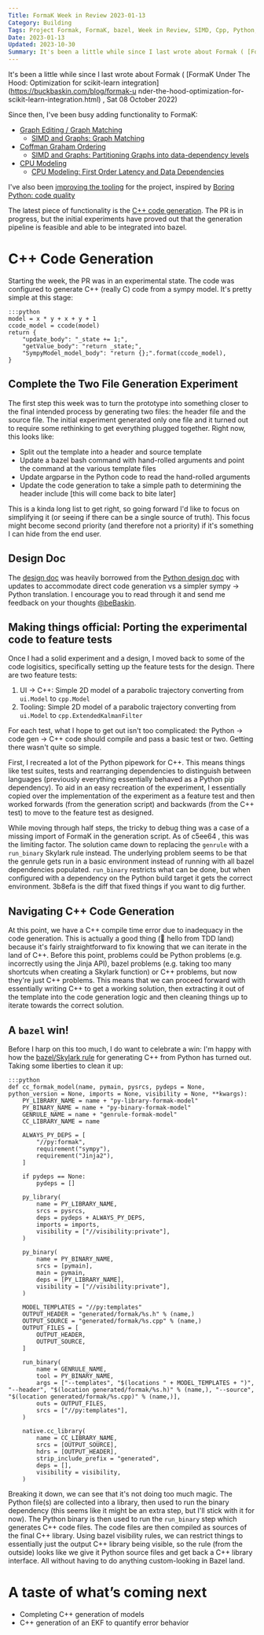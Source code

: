 ```yaml
---
Title: FormaK Week in Review 2023-01-13
Category: Building
Tags: Project Formak, FormaK, bazel, Week in Review, SIMD, Cpp, Python, Code Generation
Date: 2023-01-13
Updated: 2023-10-30
Summary: It's been a little while since I last wrote about Formak ( [FormaK Under The Hood: Optimization for scikit-learn integration](https://buckbaskin.com/blog/formak-u nder-the-hood-optimization-for-scikit-learn-integration.html) , Sat 08 October 2022). Since then, I've been busy adding functionality to FormaK and I've also been improving the tooling for the project, inspired by Boring Python: code quality. The latest piece of functionality is the C++ code generation. The PR is in progress, but the initial experiments have proved out that the generation pipeline is feasible and able to be integrated into bazel.
---
```


It's been a little while since I last wrote about Formak ( [FormaK Under The
Hood: Optimization for scikit-learn
integration](https://buckbaskin.com/blog/formak-u
nder-the-hood-optimization-for-scikit-learn-integration.html) , Sat 08 October
2022)

Since then, I've been busy adding functionality to FormaK:

- [Graph Editing / Graph Matching](https://github.com/buckbaskin/formak/pull/5) 
	- [SIMD and Graphs: Graph Matching](https://buckbaskin.com/blog/simd-and-graphs-graph-matching.html) 
- [Coffman Graham Ordering](https://github.com/buckbaskin/formak/pull/6) 
	- [SIMD and Graphs: Partitioning Graphs into data-dependency levels](https://buckbaskin.com/blog/simd-and-graphs-partitioning-graphs-into-data-dependency-levels.html) 
- [CPU Modeling](https://github.com/buckbaskin/formak/pull/7) 
	- [CPU Modeling: First Order Latency and Data Dependencies](https://buckbaskin.com/blog/cpu-modeling-first-order-latency-and-data-dependencies.html) 

I've also been [improving the
tooling](https://github.com/buckbaskin/formak/pull/8) for the project, inspired
by [Boring Python: code
quality](https://www.b-list.org/weblog/2022/dec/19/boring-python-code-quality/)

The latest piece of functionality is the [C++ code
generation](https://github.com/buckbaskin/formak/pull/9). The PR is in
progress, but the initial experiments have proved out that the generation
pipeline is feasible and able to be integrated into bazel.

# C++ Code Generation

Starting the week, the PR was in an experimental state. The code was
configured to generate C++ (really C) code from a sympy model. It's pretty
simple at this stage:

    :::python
    model = x * y + x + y + 1 
    ccode_model = ccode(model) 
    return {  
        "update_body": "_state += 1;", 
        "getValue_body": "return _state;", 
        "SympyModel_model_body": "return {};".format(ccode_model), 
    } 


## Complete the Two File Generation Experiment

The first step this week was to turn the prototype into something closer to the
final intended process by generating two files: the header file and the source
file. The initial experiment generated only one file and it turned out to
require some rethinking to get everything plugged together. Right now, this
looks like:
- Split out the template into a header and source template
- Update a bazel bash command with hand-rolled arguments and point the command at the various template files
- Update argparse in the Python code to read the hand-rolled arguments
- Update the code generation to take a simple path to determining the header include [this will come back to bite later]

This is a kinda long list to get right, so going forward I'd like to focus on simplifying it (or seeing if there can be a single source of truth). This focus might become second priority (and therefore not a priority) if it's something I can hide from the end user.

## Design Doc

The [design doc](https://github.com/buckbaskin/formak/blob/cpp-gen/docs/designs/cpp_library_for_model_evaluation.md) was heavily borrowed from the [Python design doc](https://github.com/buckbaskin/formak/blob/cpp-gen/docs/designs/python_library_for_model_evaluation.md) with updates to accommodate direct code generation vs a simpler sympy -> Python translation. I encourage you to read through it and send me feedback on your thoughts [@beBaskin](https://twitter.com/bebaskin).

## Making things official: Porting the experimental code to feature tests

Once I had a solid experiment and a design, I moved back to some of the code
logisitics, specifically setting up the feature tests for the design. There are
two feature tests:

1. UI -> C++: Simple 2D model of a parabolic trajectory converting from `ui.Model` to `cpp.Model`
2. Tooling: Simple 2D model of a parabolic trajectory converting from `ui.Model` to `cpp.ExtendedKalmanFilter`

For each test, what I hope to get out isn't too complicated: the Python -> code
gen -> C++ code should compile and pass a basic test or two. Getting there
wasn't quite so simple.

First, I recreated a lot of the Python pipework for C++. This means things like
test suites, tests and rearranging dependencies to distinguish between
languages (previously everything essentially behaved as a Python pip
dependency). To aid in an easy recreation of the experiment, I essentially
copied over the implementation of the experiment as a feature test and then
worked forwards (from the generation script) and backwards (from the C++ test)
to move to the feature test as designed.

While moving through half steps, the tricky to debug thing was a case of a
missing import of FormaK in the generation script. As of c5ee64 , this was the
limiting factor. The solution came down to replacing the `genrule` with a
`run_binary` Skylark rule instead. The underlying problem seems to be that the
genrule gets run in a basic environment instead of running with all bazel
dependencies populated. `run_binary` restricts what can be done, but when
configured with a dependency on the Python build target it gets the correct
environment. 3b8efa is the diff that fixed things if you want to dig further.

## Navigating C++ Code Generation

At this point, we have a C++ compile time error due to inadequacy in the code
generation. This is actually a good thing (:wave: hello from TDD land) because
it's fairly straightforward to fix knowing that we can iterate in the land of
C++. Before this point, problems could be Python problems (e.g. incorrectly
using the Jinja API), bazel problems (e.g. taking too many shortcuts when
creating a Skylark function) or C++ problems, but now they're just C++
problems. This means that we can proceed forward with essentially writing C++
to get a working solution, then extracting it out of the template into the code
generation logic and then cleaning things up to iterate towards the correct
solution.

## A `bazel` win!

Before I harp on this too much, I do want to celebrate a win: I'm happy with
how the [bazel/Skylark
rule](https://github.com/buckbaskin/formak/blob/cpp-gen/py/private/formak_gen.bzl#L5-L70)
for generating C++ from Python has turned out. Taking some liberties to clean
it up:

    :::python
    def cc_formak_model(name, pymain, pysrcs, pydeps = None, python_version = None, imports = None, visibility = None, **kwargs):
        PY_LIBRARY_NAME = name + "py-library-formak-model"
        PY_BINARY_NAME = name + "py-binary-formak-model"
        GENRULE_NAME = name + "genrule-formak-model"
        CC_LIBRARY_NAME = name
    
        ALWAYS_PY_DEPS = [
            "//py:formak",
            requirement("sympy"),
            requirement("Jinja2"),
        ]
    
        if pydeps == None:
            pydeps = []
    
        py_library(
            name = PY_LIBRARY_NAME,
            srcs = pysrcs,
            deps = pydeps + ALWAYS_PY_DEPS,
            imports = imports,
            visibility = ["//visibility:private"],
        )
    
        py_binary(
            name = PY_BINARY_NAME,
            srcs = [pymain],
            main = pymain,
            deps = [PY_LIBRARY_NAME],
            visibility = ["//visibility:private"],
        )
    
        MODEL_TEMPLATES = "//py:templates"
        OUTPUT_HEADER = "generated/formak/%s.h" % (name,)
        OUTPUT_SOURCE = "generated/formak/%s.cpp" % (name,)
        OUTPUT_FILES = [
            OUTPUT_HEADER,
            OUTPUT_SOURCE,
        ]
    
        run_binary(
            name = GENRULE_NAME,
            tool = PY_BINARY_NAME,
            args = ["--templates", "$(locations " + MODEL_TEMPLATES + ")", "--header", "$(location generated/formak/%s.h)" % (name,), "--source", "$(location generated/formak/%s.cpp)" % (name,)],
            outs = OUTPUT_FILES,
            srcs = ["//py:templates"],
        )
    
        native.cc_library(
            name = CC_LIBRARY_NAME,
            srcs = [OUTPUT_SOURCE],
            hdrs = [OUTPUT_HEADER],
            strip_include_prefix = "generated",
            deps = [],
            visibility = visibility,
        )

Breaking it down, we can see that it's not doing too much magic. The Python
file(s) are collected into a library, then used to run the binary dependency
(this seems like it might be an extra step, but I'll stick with it for now).
The Python binary is then used to run the `run_binary` step which generates C++
code files. The code files are then compiled as sources of the final C++
library. Using bazel visibility rules, we can restrict things to essentially
just the output C++ library being visible, so the rule (from the outside) looks
like we give it Python source files and get back a C++ library interface. All
without having to do anything custom-looking in Bazel land.

# A taste of what’s coming next

- Completing C++ generation of models
- C++ generation of an EKF to quantify error behavior

